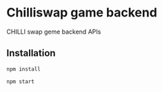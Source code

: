 # Chilliswap game backend
CHILLI swap geme backend APIs

## Installation

```bash
npm install
```

```bash
npm start
```